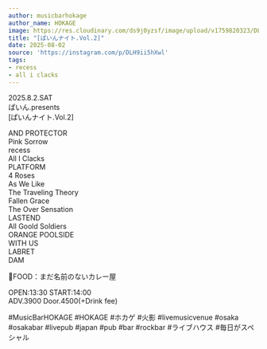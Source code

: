 ```yaml
---
author: musicbarhokage
author_name: HOKAGE
image: https://res.cloudinary.com/ds9j0yzsf/image/upload/v1759820323/DLH9ii5hXwl.jpg
title: "[ぱいんナイト.Vol.2]"
date: 2025-08-02
source: 'https://instagram.com/p/DLH9ii5hXwl'
tags:
- recess
- all i clacks
---
```

2025.8.2.SAT<br>
ぱいん.presents<br>
[ぱいんナイト.Vol.2]

AND PROTECTOR<br>
Pink Sorrow<br>
recess<br>
All I Clacks<br>
PLATFORM<br>
4 Roses<br>
As We Like<br>
The Traveling Theory<br>
Fallen Grace<br>
The Over Sensation<br>
LASTEND<br>
All Goold Soldiers<br>
ORANGE POOLSIDE<br>
WITH US<br>
LABRET<br>
DAM

🍛FOOD：まだ名前のないカレー屋

OPEN:13:30 START:14:00<br>
ADV.3900 Door.4500(+Drink fee)

#MusicBarHOKAGE #HOKAGE #ホカゲ #火影 #livemusicvenue #osaka #osakabar #livepub #japan #pub #bar #rockbar #ライブハウス #毎日がスペシャル